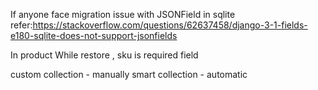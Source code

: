 
If anyone face migration issue with JSONField in sqlite 
refer:https://stackoverflow.com/questions/62637458/django-3-1-fields-e180-sqlite-does-not-support-jsonfields

In product
While restore , sku is required field 
 
custom collection  - manually
smart collection   - automatic